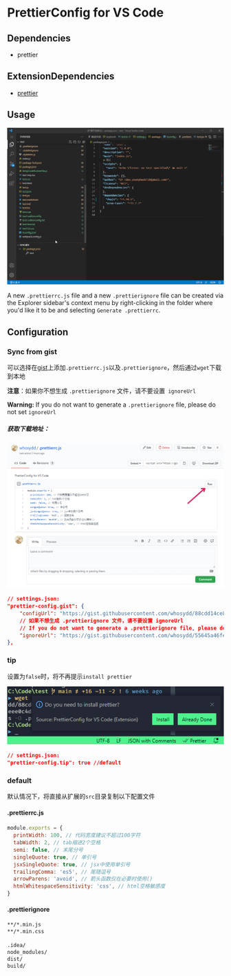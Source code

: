 # PrettierConfig for VS Code

## Dependencies

- prettier

## ExtensionDependencies

- [prettier](https://marketplace.visualstudio.com/items?itemName=esbenp.prettier-vscode)

## Usage

![](https://raw.githubusercontent.com/whosydd/images-in-one/main/20210704000715.gif)

A new `.prettierrc.js` file and a new `.prettierignore` file can be created via the Explorer sidebar's context menu by right-clicking in the folder where you'd like it to be and selecting `Generate .prettierrc`.

## Configuration

### Sync from gist

可以选择在[gist](https://gist.github.com/)上添加`.prettierrc.js`以及`.prettierignore`，然后通过`wget`下载到本地

**注意**：如果你不想生成 `.prettierignore` 文件，请不要设置` ignoreUrl`

**Warning:** If you do not want to generate a `.prettierignore` file, please do not set `ignoreUrl`

##### 获取下载地址：

![Screenshot of PrettierConfig for VS Code](https://raw.githubusercontent.com/whosydd/images-in-one/main/20210711233331.png)

```json
// settings.json:
"prettier-config.gist": {
    "configUrl": "https://gist.githubusercontent.com/whosydd/88cdd14ce8d329da28fcaa94a0b5a57d/raw/3e2f31feee0c4dfcf86043f5dc1806dbbc6fc1d8/.prettierrc.js",
    // 如果不想生成 .prettierignore 文件，请不要设置 ignoreUrl
    // If you do not want to generate a .prettierignore file, please do not set 'ignoreUrl'
    "ignoreUrl": "https://gist.githubusercontent.com/whosydd/55645a46fe427b45334d20b2df5aaf50/raw/2b761c9ebc00a81300b8253a1dffe12c26d4f5d1/.prettierignore"
},
```

### tip

设置为`false`时，将不再提示`install prettier`

![Capture](https://raw.githubusercontent.com/whosydd/images-in-one/main/20210711234457.PNG)

```json
// settings.json:
"prettier-config.tip": true //default
```

### default

默认情况下，将直接从扩展的`src`目录复制以下配置文件

#### .prettierrc.js

```js
module.exports = {
  printWidth: 100, // 代码宽度建议不超过100字符
  tabWidth: 2, // tab缩进2个空格
  semi: false, // 末尾分号
  singleQuote: true, // 单引号
  jsxSingleQuote: true, // jsx中使用单引号
  trailingComma: 'es5', // 尾随逗号
  arrowParens: 'avoid', // 箭头函数仅在必要时使用()
  htmlWhitespaceSensitivity: 'css', // html空格敏感度
}
```

#### .prettierignore

```
**/*.min.js
**/*.min.css

.idea/
node_modules/
dist/
build/
```
